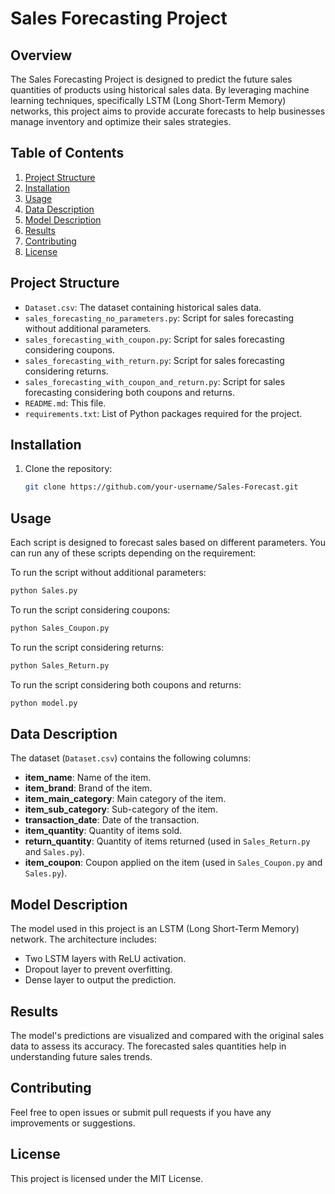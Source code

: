 # Sales Forecasting Project

## Overview
The Sales Forecasting Project is designed to predict the future sales quantities of products using historical sales data. By leveraging machine learning techniques, specifically LSTM (Long Short-Term Memory) networks, this project aims to provide accurate forecasts to help businesses manage inventory and optimize their sales strategies.

## Table of Contents
1. [Project Structure](#project-structure)
2. [Installation](#installation)
3. [Usage](#usage)
4. [Data Description](#data-description)
5. [Model Description](#model-description)
6. [Results](#results)
7. [Contributing](#contributing)
8. [License](#license)

## Project Structure
- `Dataset.csv`: The dataset containing historical sales data.
- `sales_forecasting_no_parameters.py`: Script for sales forecasting without additional parameters.
- `sales_forecasting_with_coupon.py`: Script for sales forecasting considering coupons.
- `sales_forecasting_with_return.py`: Script for sales forecasting considering returns.
- `sales_forecasting_with_coupon_and_return.py`: Script for sales forecasting considering both coupons and returns.
- `README.md`: This file.
- `requirements.txt`: List of Python packages required for the project.

## Installation
1. Clone the repository:
   ```bash
   git clone https://github.com/your-username/Sales-Forecast.git


## Usage
Each script is designed to forecast sales based on different parameters. You can run any of these scripts depending on the requirement:

To run the script without additional parameters:

```bash
python Sales.py
```

To run the script considering coupons:

```bash
python Sales_Coupon.py
```

To run the script considering returns:
```bash
python Sales_Return.py
```
To run the script considering both coupons and returns:
```bash
python model.py
```

## Data Description

The dataset (`Dataset.csv`) contains the following columns:

- **item_name**: Name of the item.
- **item_brand**: Brand of the item.
- **item_main_category**: Main category of the item.
- **item_sub_category**: Sub-category of the item.
- **transaction_date**: Date of the transaction.
- **item_quantity**: Quantity of items sold.
- **return_quantity**: Quantity of items returned (used in `Sales_Return.py` and `Sales.py`).
- **item_coupon**: Coupon applied on the item (used in `Sales_Coupon.py` and `Sales.py`).

## Model Description

The model used in this project is an LSTM (Long Short-Term Memory) network. The architecture includes:

- Two LSTM layers with ReLU activation.
- Dropout layer to prevent overfitting.
- Dense layer to output the prediction.

## Results

The model's predictions are visualized and compared with the original sales data to assess its accuracy. The forecasted sales quantities help in understanding future sales trends.

## Contributing

Feel free to open issues or submit pull requests if you have any improvements or suggestions.


## License
This project is licensed under the MIT License.


